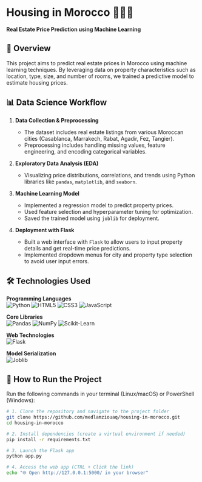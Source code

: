 # Housing in Morocco 🏡🇲🇦  
**Real Estate Price Prediction using Machine Learning**  

## 📌 Overview  
This project aims to predict real estate prices in Morocco using machine learning techniques. By leveraging data on property characteristics such as location, type, size, and number of rooms, we trained a predictive model to estimate housing prices.  

## 📊 Data Science Workflow  
1. **Data Collection & Preprocessing**  
   - The dataset includes real estate listings from various Moroccan cities (Casablanca, Marrakech, Rabat, Agadir, Fez, Tangier).  
   - Preprocessing includes handling missing values, feature engineering, and encoding categorical variables.  

2. **Exploratory Data Analysis (EDA)**  
   - Visualizing price distributions, correlations, and trends using Python libraries like `pandas`, `matplotlib`, and `seaborn`.  

3. **Machine Learning Model**  
   - Implemented a regression model to predict property prices.  
   - Used feature selection and hyperparameter tuning for optimization.  
   - Saved the trained model using `joblib` for deployment.  

4. **Deployment with Flask**  
   - Built a web interface with `Flask` to allow users to input property details and get real-time price predictions.  
   - Implemented dropdown menus for city and property type selection to avoid user input errors.
  ## 🛠 Technologies Used

**Programming Languages**  
<img src="https://img.shields.io/badge/Python-3776AB?style=for-the-badge&logo=python&logoColor=white" alt="Python">
<img src="https://img.shields.io/badge/HTML5-E34F26?style=for-the-badge&logo=html5&logoColor=white" alt="HTML5">
<img src="https://img.shields.io/badge/CSS3-1572B6?style=for-the-badge&logo=css3&logoColor=white" alt="CSS3">
<img src="https://img.shields.io/badge/JavaScript-F7DF1E?style=for-the-badge&logo=javascript&logoColor=black" alt="JavaScript">

**Core Libraries**  
<img src="https://img.shields.io/badge/pandas-150458?style=for-the-badge&logo=pandas&logoColor=white" alt="Pandas"> 
<img src="https://img.shields.io/badge/NumPy-013243?style=for-the-badge&logo=numpy&logoColor=white" alt="NumPy"> 
<img src="https://img.shields.io/badge/scikit_learn-F7931E?style=for-the-badge&logo=scikit-learn&logoColor=white" alt="Scikit-Learn">

**Web Technologies**  
<img src="https://img.shields.io/badge/Flask-000000?style=for-the-badge&logo=flask&logoColor=white" alt="Flask">

**Model Serialization**  
<img src="https://img.shields.io/badge/joblib-007396?style=for-the-badge" alt="Joblib">

## 🚀 How to Run the Project  
Run the following commands in your terminal (Linux/macOS) or PowerShell (Windows):  

```bash
# 1. Clone the repository and navigate to the project folder
git clone https://github.com/medlamziouaq/housing-in-morocco.git
cd housing-in-morocco

# 2. Install dependencies (create a virtual environment if needed)
pip install -r requirements.txt

# 3. Launch the Flask app
python app.py

# 4. Access the web app (CTRL + Click the link)
echo "🌐 Open http://127.0.0.1:5000/ in your browser"
